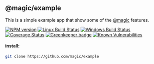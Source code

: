 ## @magic/example

This is a simple example app that show some of the [@magic](https://github.com/magic) features.

[![NPM version][npm-image]][npm-url]
[![Linux Build Status][travis-image]][travis-url]
[![Windows Build Status][appveyor-image]][appveyor-url]
[![Coverage Status][coveralls-image]][coveralls-url]
[![Greenkeeper badge][greenkeeper-image]][greenkeeper-url]
[![Known Vulnerabilities][snyk-image]][snyk-url]

#### install:
```bash
git clone https://github.com/magic/example
```

[npm-image]: https://img.shields.io/npm/v/@magic/example.svg
[npm-url]: https://www.npmjs.com/package/@magic/example
[travis-image]: https://api.travis-ci.com/magic/example.svg?branch=master
[travis-url]: https://travis-ci.com/magic/example
[appveyor-image]: https://img.shields.io/appveyor/ci/magic/example/master.svg
[appveyor-url]: https://ci.appveyor.com/project/magic/example/branch/master
[coveralls-image]: https://coveralls.io/repos/github/magic/example/badge.svg
[coveralls-url]: https://coveralls.io/github/magic/example
[greenkeeper-image]: https://badges.greenkeeper.io/magic/example.svg
[greenkeeper-url]: https://badges.greenkeeper.io/magic/example.svg
[snyk-image]: https://snyk.io/test/github/magic/example/badge.svg
[snyk-url]: https://snyk.io/test/github/magic/example